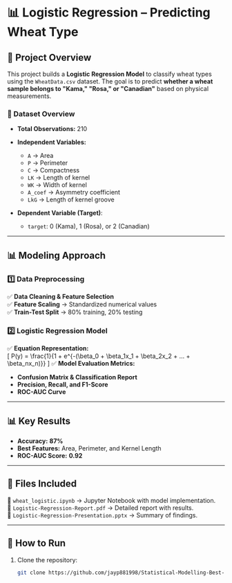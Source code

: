 # 📊 Logistic Regression – Predicting Wheat Type

## 📝 Project Overview
This project builds a **Logistic Regression Model** to classify wheat types using the `WheatData.csv` dataset. The goal is to predict **whether a wheat sample belongs to "Kama," "Rosa," or "Canadian"** based on physical measurements.

### 📌 Dataset Overview
- **Total Observations:** 210  
- **Independent Variables:**
  - `A` → Area  
  - `P` → Perimeter  
  - `C` → Compactness  
  - `LK` → Length of kernel  
  - `WK` → Width of kernel  
  - `A_coef` → Asymmetry coefficient  
  - `LkG` → Length of kernel groove  

- **Dependent Variable (Target)**:  
  - `target`: 0 (Kama), 1 (Rosa), or 2 (Canadian)  

---

## 📊 Modeling Approach
### **1️⃣ Data Preprocessing**
✅ **Data Cleaning & Feature Selection**  
✅ **Feature Scaling** → Standardized numerical values  
✅ **Train-Test Split** → 80% training, 20% testing  

### **2️⃣ Logistic Regression Model**
✅ **Equation Representation:**  
   \[
   P(y) = \frac{1}{1 + e^{-(\beta_0 + \beta_1x_1 + \beta_2x_2 + ... + \beta_nx_n)}}
   \]
✅ **Model Evaluation Metrics:**
   - **Confusion Matrix & Classification Report**  
   - **Precision, Recall, and F1-Score**  
   - **ROC-AUC Curve**  

---

## **📊 Key Results**
- **Accuracy:** **87%**  
- **Best Features:** Area, Perimeter, and Kernel Length  
- **ROC-AUC Score:** **0.92**  

---

## **📂 Files Included**
📌 `wheat_logistic.ipynb` → Jupyter Notebook with model implementation.  
📌 `Logistic-Regression-Report.pdf` → Detailed report with results.  
📌 `Logistic-Regression-Presentation.pptx` → Summary of findings.  

---

## 🚀 **How to Run**
1. Clone the repository:
   ```sh
   git clone https://github.com/jayp881998/Statistical-Modelling-Best-Practices.git

